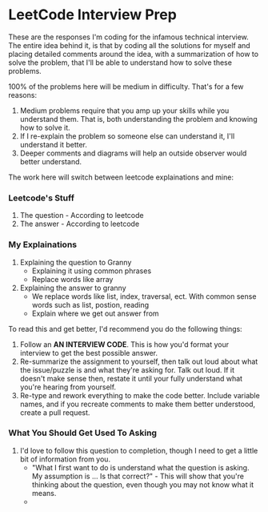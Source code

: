 # LeetCode Interview Prep
These are the responses I'm coding for the infamous technical interview. The entire idea behind it, is that by coding all the solutions for myself and placing detailed comments around the idea, with a summarization of how to solve the problem, that I'll be able to understand how to solve these problems.

100% of the problems here will be medium in difficulty. That's for a few reasons:

1. Medium problems require that you amp up your skills while you understand them. That is, both understanding the problem and knowing how to solve it.
2. If I re-explain the problem so someone else can understand it, I'll understand it better.
3. Deeper comments and diagrams will help an outside observer would better understand.


The work here will switch between leetcode explainations and mine:

### Leetcode's Stuff
1. The question - According to leetcode
2. The answer - According to leetcode

### My Explainations
1. Explaining the question to Granny
   * Explaining it using common phrases
   * Replace words like array
2. Explaining the answer to granny
   * We replace words like list, index, traversal, ect. With common sense words such as list, postion, reading
   * Explain where we get out answer from



To read this and get better, I'd recommend you do the following things:

1. Follow an **AN INTERVIEW CODE**. This is how you'd format your interview to get the best possible answer.
2. Re-summarize the assignment to yourself, then talk out loud about what the issue/puzzle is and what they're asking for. Talk out loud. If it doesn't make sense then, restate it until your fully understand what you're hearing from yourself.
3. Re-type and rework everything to make the code better. Include variable names, and if you recreate comments to make them better understood, create a pull request. 



### What You Should Get Used To Asking
1. I'd love to follow this question to completion, though I need to get a little bit of information from you. 
   * "What I first want to do is understand what the question is asking. My assumption is ... Is that correct?" - This will show that you're thinking about the question, even though you may not know what it means.
   * 